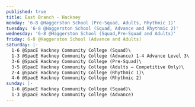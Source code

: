 ```yaml
---
published: true
title: East Branch - Hackney
monday: '6-8 @Haggerston School (Pre-Squad, Adults, Rhythmic 1)'
tuesday: '6-8 @Haggerston School (Squad, Advance and Rhythmic 2)'
wednesday: '6-8 @Haggerston School (Squad,Pre-Squad and Adults)'
friday: 6-8 @Haggerston School (Advance and Adults)
saturday: |-
  1-6 @SpacE Hackney Community College (Squad)\
  1-3 @SpacE Hackney Community College (Advance) 1-4 Advance Level 3\
  3-6 @SpacE Hackney Community College (Pre-Squad)\
  3-5 @SpacE Hackney Community College (Adults – Competitive Only)\
  2-4 @SpacE Hackney Community College (Rhythmic 1)\
  4-6 @SpacE Hackney Community College (Rhythmic 2)
sunday: |-
  1-6 @SpacE Hackney Community College (Squad)\
  1-3 @SpacE Hackney Community College (Advance)
---
```


